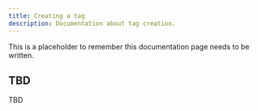 ```yaml
---
title: Creating a tag
description: Documentation about tag creation.
---
```


This is a placeholder to remember this documentation page needs to be written.

## TBD

TBD

